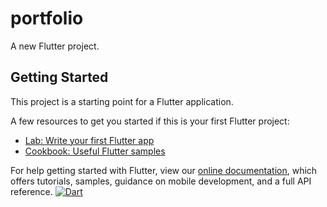 # portfolio

A new Flutter project.

## Getting Started

This project is a starting point for a Flutter application.

A few resources to get you started if this is your first Flutter project:

- [Lab: Write your first Flutter app](https://flutter.dev/docs/get-started/codelab)
- [Cookbook: Useful Flutter samples](https://flutter.dev/docs/cookbook)

For help getting started with Flutter, view our
[online documentation](https://flutter.dev/docs), which offers tutorials,
samples, guidance on mobile development, and a full API reference.
[![Dart](https://github.com/mohamadElEaswy/portfolio/actions/workflows/main.yml/badge.svg?branch=master)](https://github.com/mohamadElEaswy/portfolio/actions/workflows/main.yml)
